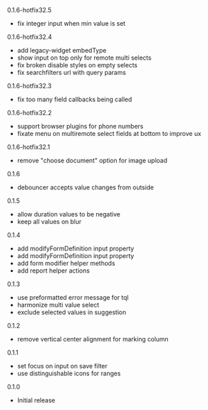 0.1.6-hotfix32.5
- fix integer input when min value is set

0.1.6-hotfix32.4
- add legacy-widget embedType
- show input on top only for remote multi selects
- fix broken disable styles on empty selects
- fix searchfilters url with query params

0.1.6-hotfix32.3
- fix too many field callbacks being called

0.1.6-hotfix32.2
- support browser plugins for phone numbers
- fixate menu on multiremote select fields at bottom to improve ux

0.1.6-hotfix32.1
- remove "choose document" option for image upload

0.1.6
- debouncer accepts value changes from outside

0.1.5
- allow duration values to be negative
- keep all values on blur

0.1.4
- add modifyFormDefinition input property
- add modifyFormDefinition input property
- add form modifier helper methods
- add report helper actions

0.1.3
- use preformatted error message for tql
- harmonize multi value select
- exclude selected values in suggestion

0.1.2
- remove vertical center alignment for marking column

0.1.1
- set focus on input on save filter
- use distinguishable icons for ranges

0.1.0
- Initial release
